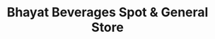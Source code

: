 ---
title: "Bhayat Beverages Spot & General Store"
url: /karachi/bhayat-beverages-spot-and-general-store/
shop: general
---